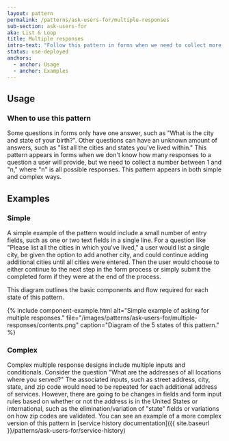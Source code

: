 ```yaml
---
layout: pattern
permalink: /patterns/ask-users-for/multiple-responses
sub-section: ask-users-for
aka: List & Loop
title: Multiple responses
intro-text: "Follow this pattern in forms when we need to collect more than one response from a user." 
status: use-deployed
anchors:
  - anchor: Usage
  - anchor: Examples
---
```


## Usage 

### When to use this pattern

Some questions in forms only have one answer, such as "What is the city and state of your birth?". Other questions can have an unknown amount of answers, such as "list all the cities and states you've lived within." This pattern appears in forms when we don't know how many responses to a question a user will provide, but we need to collect a number between 1 and "n," where "n" is all possible responses. This pattern appears in both simple and complex ways.

## Examples

### Simple

A simple example of the pattern would include a small number of entry fields, such as one or two text fields in a single line. For a question like "Please list all the cities in which you've lived," a user would list a single city, be given the option to add another city, and could continue adding additional cities until all cities were entered. Then the user would choose to either continue to the next step in the form process or simply submit the completed form if they were at the end of the process.

This diagram outlines the basic components and flow required for each state of this pattern.

{% include component-example.html alt="Simple example of asking for multiple responses." file="/images/patterns/ask-users-for/multiple-responses/contents.png" caption="Diagram of the 5 states of this pattern." %}

### Complex

Complex multiple response designs include multiple inputs and conditionals. Consider the question "What are the addresses of all locations where you served?" The associated inputs, such as street address, city, state, and zip code would need to be repeated for each additional address of services. However, there are going to be changes in fields and form input rules based on whether or not the address is in the United States or international, such as the elimination/variation of "state" fields or variations on how zip codes are validated. You can see an example of a more complex version of this pattern in [service history documentation]({{ site.baseurl }}/patterns/ask-users-for/service-history)
